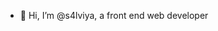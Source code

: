- 👋 Hi, I’m @s4lviya, a front end web developer


<!---
s4lviya/s4lviya is a ✨ special ✨ repository because its `README.md` (this file) appears on your GitHub profile.
You can click the Preview link to take a look at your changes.
--->
